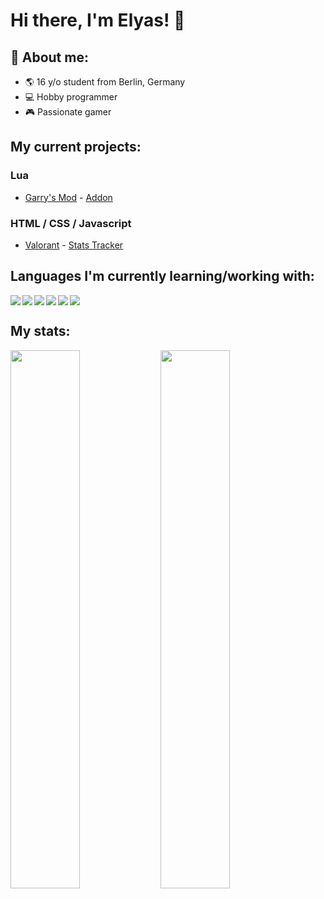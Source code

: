 # Hi there, I'm Elyas! 👋

## 👤 About me:
- 🌎 16 y/o student from Berlin, Germany
- 💻 Hobby programmer
- 🎮 Passionate gamer


## My current projects:

### Lua
- [Garry's Mod](https://gmod.facepunch.com) - [Addon](https://github.com/SupreemeGuy/advanced-health)

### HTML / CSS / Javascript            
- [Valorant](https://valorant.gg) - [Stats Tracker](https://github.com/SupreemeGuy/advanced-tracker)

## Languages I'm currently learning/working with:

<img align="left" src="https://img.shields.io/badge/html5-%23E34F26.svg?style=for-the-badge&logo=html5&logoColor=white"/>
<img align="left" src="https://img.shields.io/badge/css3-%231572B6.svg?style=for-the-badge&logo=css3&logoColor=white"/>
<img align="left" src="https://img.shields.io/badge/javascript-%23323330.svg?style=for-the-badge&logo=javascript&logoColor=%23F7DF1E"/>
<img align="left" src="https://img.shields.io/badge/lua-%232C2D72.svg?style=for-the-badge&logo=lua&logoColor=white"/>
<img align="left" src="https://img.shields.io/badge/c%23-%23239120.svg?style=for-the-badge&logo=c-sharp&logoColor=white"/>
<img src="https://img.shields.io/badge/c++-%2300599C.svg?style=for-the-badge&logo=c%2B%2B&logoColor=white"/>

## My stats:

<img align="left" width="47%" src="https://github-readme-stats.vercel.app/api?username=SupreemeGuy&show_icons=true&theme=radical"/>
<img align="left" width="47%" src="https://github-readme-stats.vercel.app/api/top-langs/?username=SupreemeGuy&layout=compact"/>
